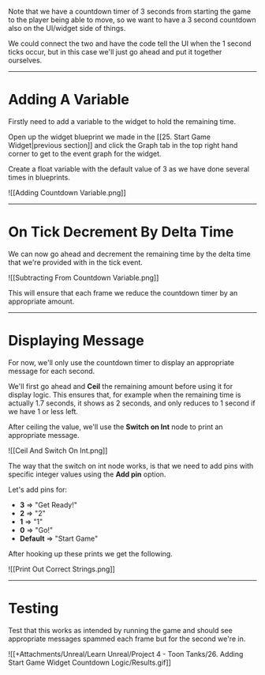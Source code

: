 Note that we have a countdown timer of 3 seconds from starting the game to the player being able to move, so we want to have a 3 second countdown also on the UI/widget side of things.

We could connect the two and have the code tell the UI when the 1 second ticks occur, but in this case we'll just go ahead and put it together ourselves.

---
# Adding A Variable

Firstly need to add a variable to the widget to hold the remaining time.

Open up the widget blueprint we made in the [[25. Start Game Widget|previous section]] and click the Graph tab in the top right hand corner to get to the event graph for the widget.

Create a float variable with the default value of 3 as we have done several times in blueprints.

![[Adding Countdown Variable.png]]

---
# On Tick Decrement By Delta Time

We can now go ahead and decrement the remaining time by the delta time that we're provided with in the tick event.

![[Subtracting From Countdown Variable.png]]

This will ensure that each frame we reduce the countdown timer by an appropriate amount.

---
# Displaying Message

For now, we'll only use the countdown timer to display an appropriate message for each second.

We'll first go ahead and **Ceil** the remaining amount before using it for display logic. This ensures that, for example when the remaining time is actually 1.7 seconds, it shows as 2 seconds, and only reduces to 1 second if we have 1 or less left.

After ceiling the value, we'll use the **Switch on Int** node to print an appropriate message.

![[Ceil And Switch On Int.png]]

The way that the switch on int node works, is that we need to add pins with specific integer values using the **Add pin** option.

Let's add pins for:
- **3** => "Get Ready!"
- **2** => "2"
- **1** => "1"
- **0** => "Go!"
- **Default** => "Start Game"

After hooking up these prints we get the following.

![[Print Out Correct Strings.png]]

---
# Testing

Test that this works as intended by running the game and should see appropriate messages spammed each frame but for the second we're in.

![[+Attachments/Unreal/Learn Unreal/Project 4 - Toon Tanks/26. Adding Start Game Widget Countdown Logic/Results.gif]]